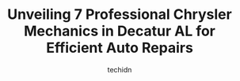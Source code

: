 ---
layout: ampstory
image: https://images.unsplash.com/photo-1639928846512-d22a0738138a?ixlib=rb-4.0.3&ixid=MnwxMjA3fDB8MHxwaG90by1wYWdlfHx8fGVufDB8fHx8&auto=format&fit=crop&w=640&h=853&q=80
author: techidn
featured: false
description: Experience the excellence of automotive service by visiting the 7 best Chrysler Mechanic in Decatur  AL, USA. With their expertise, attention to detail, and commitment to customer satisfacti
title: Unveiling 7 Professional Chrysler Mechanics in Decatur  AL for Efficient Auto Repairs
cover:
   title: Unveiling 7 Professional Chrysler Mechanics in Decatur  AL for Efficient Auto Repairs
   subtitle: Rickpate
   background: https://images.unsplash.com/photo-1639928846512-d22a0738138a?ixlib=rb-4.0.3&ixid=MnwxMjA3fDB8MHxwaG90by1wYWdlfHx8fGVufDB8fHx8&auto=format&fit=crop&w=640&h=853&q=80

pages: 
 - layout: thirds
   top: <h1>#1 Bryant Brothers Automotive & Performance Built to Win</h1>
   bottom: "<p>Ive been following Bryant Brothers for about 2 years on Facebook and have been saving up for a RIPP supercharger for my 2016 Dodge Charger Plus group. About 3 weeks ag</p>"
   background: https://www.knot35.com/toplist/wp-content/uploads/2023/06/best-chrysler-mechanic-1-in-decatur-al-1685832611.jpeg
   backgroundblur: true
 - layout: thirds
   top: <h1>#2 Cagle Front-End & Tire Center Inc - Tire and Auto Service Center in Decatur, AL</h1>
   bottom: "<p>1837 Moulton St W, Decatur, AL 35601, United States</p>"
   background: https://www.knot35.com/toplist/wp-content/uploads/2023/06/best-chrysler-mechanic-2-in-decatur-al-1685832612.jpeg
   cta:
      link: https://www.knot35.com/toplist/unveiling-7-professional-chrysler-mechanics-in-decatur-al-for-efficient-auto-repairs/
      text: Unveiling 7 Professional Chrysler Mechanics in Decatur  AL for Efficient Auto Repairs
 - layout: thirds
   top: <h1>#3 Pro-Tech Automotive</h1>
   bottom: "<p>3025 Hwy 31 S, Decatur, AL 35603, United States</p>"
   background: https://www.knot35.com/toplist/wp-content/uploads/2023/06/best-chrysler-mechanic-3-in-decatur-al-1685832612.jpeg
   cta:
      link: https://www.knot35.com/toplist/unveiling-7-professional-chrysler-mechanics-in-decatur-al-for-efficient-auto-repairs/
      text: Unveiling 7 Professional Chrysler Mechanics in Decatur  AL for Efficient Auto Repairs
 - layout: thirds
   top: <h1>#4 Satterfields Auto Tech Services</h1>
   bottom: "<p>1946 Central Pkwy SW, Decatur, AL 35601, United States</p>"
   background: https://images.unsplash.com/photo-1557672172-298e090bd0f1?ixlib=rb-4.0.3&ixid=MnwxMjA3fDB8MHxwaG90by1wYWdlfHx8fGVufDB8fHx8&auto=format&fit=crop&w=640&h=853&q=80
   cta:
      link: https://www.knot35.com/toplist/unveiling-7-professional-chrysler-mechanics-in-decatur-al-for-efficient-auto-repairs/
      text: Unveiling 7 Professional Chrysler Mechanics in Decatur  AL for Efficient Auto Repairs
 - layout: thirds
   top: <h1>#5 Quality Truck & Auto Repair</h1>
   bottom: "<p>514 Old Trinity Rd, Decatur, AL 35601, United States</p>"
   background: https://images.unsplash.com/photo-1527067829737-402993088e6b?ixlib=rb-4.0.3&ixid=MnwxMjA3fDB8MHxwaG90by1wYWdlfHx8fGVufDB8fHx8&auto=format&fit=crop&w=640&h=853&q=80
   cta:
      link: https://www.knot35.com/toplist/unveiling-7-professional-chrysler-mechanics-in-decatur-al-for-efficient-auto-repairs/
      text: Unveiling 7 Professional Chrysler Mechanics in Decatur  AL for Efficient Auto Repairs
 - layout: thirds
   top: <h1>#6 ASAP , Auto Services And Parts</h1>
   bottom: "<p>3309 Sexton Rd SE, Decatur, AL 35603, United States</p>"
   background: https://images.unsplash.com/photo-1615749413727-825b59a857b5?ixlib=rb-4.0.3&ixid=MnwxMjA3fDB8MHxwaG90by1wYWdlfHx8fGVufDB8fHx8&auto=format&fit=crop&w=640&h=853&q=80
   cta:
      link: https://www.knot35.com/toplist/unveiling-7-professional-chrysler-mechanics-in-decatur-al-for-efficient-auto-repairs/
      text: Unveiling 7 Professional Chrysler Mechanics in Decatur  AL for Efficient Auto Repairs
 - layout: thirds
   top: <h1>#7 Rubens Auto Repair</h1>
   bottom: "<p>1727 Wolverine Dr SE, Decatur, AL 35601, United States</p>"
   background: https://images.unsplash.com/photo-1489694553447-4c9339da310d?ixlib=rb-4.0.3&ixid=MnwxMjA3fDB8MHxwaG90by1wYWdlfHx8fGVufDB8fHx8&auto=format&fit=crop&w=640&h=853&q=80
   cta:
      link: https://www.knot35.com/toplist/unveiling-7-professional-chrysler-mechanics-in-decatur-al-for-efficient-auto-repairs/
      text: Unveiling 7 Professional Chrysler Mechanics in Decatur  AL for Efficient Auto Repairs
 - layout: thirds
   middle: Continue reading...
   background: https://images.unsplash.com/photo-1524169358666-79f22534bc6e?ixlib=rb-4.0.3&ixid=MnwxMjA3fDB8MHxwaG90by1wYWdlfHx8fGVufDB8fHx8&auto=format&fit=crop&w=640&h=853&q=80
   cta:
      link: https://www.knot35.com/toplist/unveiling-7-professional-chrysler-mechanics-in-decatur-al-for-efficient-auto-repairs/
      text: Unveiling 7 Professional Chrysler Mechanics in Decatur  AL for Efficient Auto Repairs
      
---